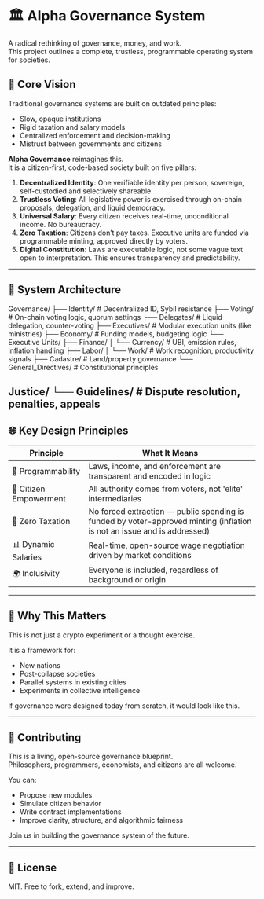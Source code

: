 # 🏛️ Alpha Governance System

A radical rethinking of governance, money, and work.  
This project outlines a complete, trustless, programmable operating system for societies.

## 📌 Core Vision

Traditional governance systems are built on outdated principles:
- Slow, opaque institutions
- Rigid taxation and salary models
- Centralized enforcement and decision-making
- Mistrust between governments and citizens

**Alpha Governance** reimagines this.  
It is a citizen-first, code-based society built on five pillars:

1. **Decentralized Identity**: One verifiable identity per person, sovereign, self-custodied and selectively shareable.
2. **Trustless Voting**: All legislative power is exercised through on-chain proposals, delegation, and liquid democracy.
3. **Universal Salary**: Every citizen receives real-time, unconditional income. No bureaucracy.
4. **Zero Taxation**: Citizens don’t pay taxes. Executive units are funded via programmable minting, approved directly by voters.
5. **Digital Constitution**: Laws are executable logic, not some vague text open to interpretation. This ensures transparency and predictability.

---

## 🧱 System Architecture

Governance/
├── Identity/ # Decentralized ID, Sybil resistance
├── Voting/ # On-chain voting logic, quorum settings
├── Delegates/ # Liquid delegation, counter-voting
├── Executives/ # Modular execution units (like ministries)
├── Economy/ # Funding models, budgeting logic
└── Executive Units/
├── Finance/
│ └── Currency/ # UBI, emission rules, inflation handling
├── Labor/
│ └── Work/ # Work recognition, productivity signals
├── Cadastre/ # Land/property governance
└── General_Directives/ # Constitutional principles

Justice/
└── Guidelines/ # Dispute resolution, penalties, appeals
---

## 🌐 Key Design Principles

| Principle             | What It Means                                                           |
|-----------------------|-------------------------------------------------------------------------|
| 🔁 Programmability     | Laws, income, and enforcement are transparent and encoded in logic      |
| 🧍 Citizen Empowerment | All authority comes from voters, not 'elite' intermediaries             |
| 💸 Zero Taxation       | No forced extraction — public spending is funded by voter-approved minting (inflation is not an issue and is addressed) |
| 📊 Dynamic Salaries    | Real-time, open-source wage negotiation driven by market conditions     |
| 🌍 Inclusivity         | Everyone is included, regardless of background or origin                |

---

## 🚀 Why This Matters

This is not just a crypto experiment or a thought exercise.

It is a framework for:
- New nations
- Post-collapse societies
- Parallel systems in existing cities
- Experiments in collective intelligence

If governance were designed today from scratch, it would look like this.

---

## 🤖 Contributing

This is a living, open-source governance blueprint.  
Philosophers, programmers, economists, and citizens are all welcome.

You can:
- Propose new modules
- Simulate citizen behavior
- Write contract implementations
- Improve clarity, structure, and algorithmic fairness

Join us in building the governance system of the future.

---

## 📄 License

MIT. Free to fork, extend, and improve.